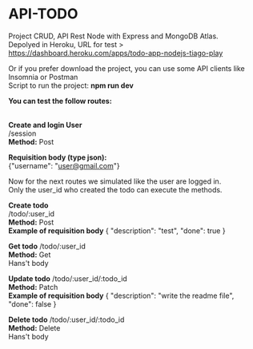 # API-TODO
Project CRUD, API Rest Node with Express and MongoDB Atlas.<br>
Depolyed in Heroku, URL for test > https://dashboard.heroku.com/apps/todo-app-nodejs-tiago-play <br>

Or if you prefer download the project, you can use some API clients like Insomnia or Postman<br>
Script to run the project: <b>npm run dev</b>

<b>You can test the follow routes:</b> <br><br>

<b>Create and login User</b><br>
/session<br>
<b>Method:</b> Post

<b>Requisition body (type json):</b><br>
{"username": "user@gmail.com"}<br>

Now for the next routes we simulated like the user are logged in. <br>
Only the user_id who created the todo can execute the methods.<br>



<b>Create todo<br></b>
/todo/:user_id<br>
<b>Method:</b> Post<br>
<b>Example of requisition body</b>
{
	"description": "test",
	"done": true
}

<b>Get todo</b>
/todo/:user_id<br>
<b>Method:</b> Get<br>
Hans't body

<b>Update todo</b>
/todo/:user_id/:todo_id<br>
<b>Method:</b> Patch <br>
<b>Example of requisition body</b>
{
	"description": "write the readme file", "done": false
}

<b>Delete todo</b>
/todo/:user_id/:todo_id<br>
<b>Method:</b> Delete <br>
Hans't body
